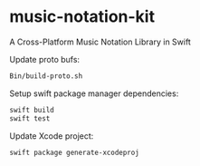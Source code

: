 # music-notation-kit
A Cross-Platform Music Notation Library in Swift



Update proto bufs:

```bash
Bin/build-proto.sh
``` 

Setup swift package manager dependencies:

```bash
swift build
swift test
````

Update Xcode project:

```bash
swift package generate-xcodeproj
```


